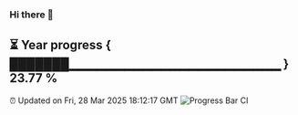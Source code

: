 ### Hi there 👋
⏳ Year progress { ███████▁▁▁▁▁▁▁▁▁▁▁▁▁▁▁▁▁▁▁▁▁▁▁ } 23.77 %
---
⏰ Updated on Fri, 28 Mar 2025 18:12:17 GMT
![Progress Bar CI](https://github.com/Moyi321/Moyi321/workflows/Progress%20Bar%20CI/badge.svg)
